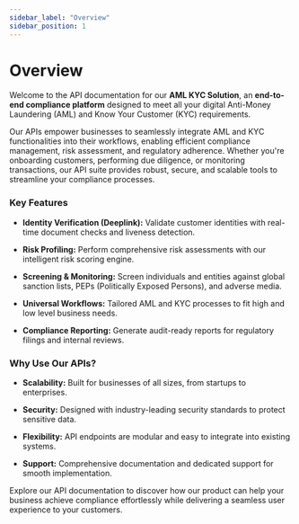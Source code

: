 ```yaml
---
sidebar_label: "Overview"
sidebar_position: 1
---
```


# Overview

Welcome to the API documentation for our **AML KYC Solution**, an **end-to-end compliance platform** designed to meet all your digital Anti-Money Laundering (AML) and Know Your Customer (KYC) requirements.

Our APIs empower businesses to seamlessly integrate AML and KYC functionalities into their workflows, enabling efficient compliance management, risk assessment, and regulatory adherence. Whether you're onboarding customers, performing due diligence, or monitoring transactions, our API suite provides robust, secure, and scalable tools to streamline your compliance processes.

### Key Features

- **Identity Verification (Deeplink):** Validate customer identities with real-time document checks and liveness detection.

- **Risk Profiling:** Perform comprehensive risk assessments with our intelligent risk scoring engine.

- **Screening & Monitoring:** Screen individuals and entities against global sanction lists, PEPs (Politically Exposed Persons), and adverse media.

- **Universal Workflows:** Tailored AML and KYC processes to fit high and low level business needs.

- **Compliance Reporting:** Generate audit-ready reports for regulatory filings and internal reviews.

### Why Use Our APIs?

- **Scalability:** Built for businesses of all sizes, from startups to enterprises.

- **Security:** Designed with industry-leading security standards to protect sensitive data.

- **Flexibility:** API endpoints are modular and easy to integrate into existing systems.

- **Support:** Comprehensive documentation and dedicated support for smooth implementation.

Explore our API documentation to discover how our product can help your business achieve compliance effortlessly while delivering a seamless user experience to your customers.
